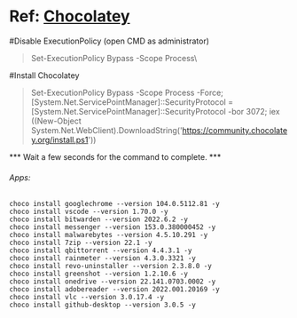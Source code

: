 # Ref: [Chocolatey](https://chocolatey.org/install)


#Disable ExecutionPolicy (open CMD as administrator)
> Set-ExecutionPolicy Bypass -Scope Process\

#Install Chocolatey
> Set-ExecutionPolicy Bypass -Scope Process -Force; [System.Net.ServicePointManager]::SecurityProtocol = [System.Net.ServicePointManager]::SecurityProtocol -bor 3072; iex ((New-Object System.Net.WebClient).DownloadString('https://community.chocolatey.org/install.ps1'))

*** Wait a few seconds for the command to complete. ***

###### Apps:

```
choco install googlechrome --version 104.0.5112.81 -y
choco install vscode --version 1.70.0 -y
choco install bitwarden --version 2022.6.2 -y
choco install messenger --version 153.0.380000452 -y
choco install malwarebytes --version 4.5.10.291 -y
choco install 7zip --version 22.1 -y
choco install qbittorrent --version 4.4.3.1 -y
choco install rainmeter --version 4.3.0.3321 -y
choco install revo-uninstaller --version 2.3.8.0 -y
choco install greenshot --version 1.2.10.6 -y
choco install onedrive --version 22.141.0703.0002 -y
choco install adobereader --version 2022.001.20169 -y
choco install vlc --version 3.0.17.4 -y
choco install github-desktop --version 3.0.5 -y
```
